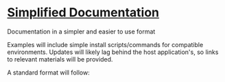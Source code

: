 # [Simplified Documentation](https://github.com/John-Reasons/simplified-documentation)
Documentation in a simpler and easier to use format

Examples will include simple install scripts/commands for compatible environments. 
Updates will likely lag behind the host application's, so links to relevant materials will be provided. 

A standard format will follow:
